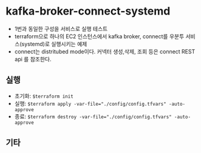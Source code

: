 # kafka-broker-connect-systemd
- 1번과 동일한 구성을 서비스로 실행 테스트
- terraform으로 하나의 EC2 인스턴스에서 kafka broker, connect를 우분투 서비스(systemd)로 실행시키는 예제
- connect는 distritubed mode이다. 커넥터 생성,삭제, 조회 등은 connect REST api 를 참조한다.

## 실행
- 초기화: `$terraform init`
- 실행: `$terraform apply -var-file="./config/config.tfvars" -auto-approve`
- 종료: `$terraform destroy -var-file="./config/config.tfvars" -auto-approve`

## 기타
